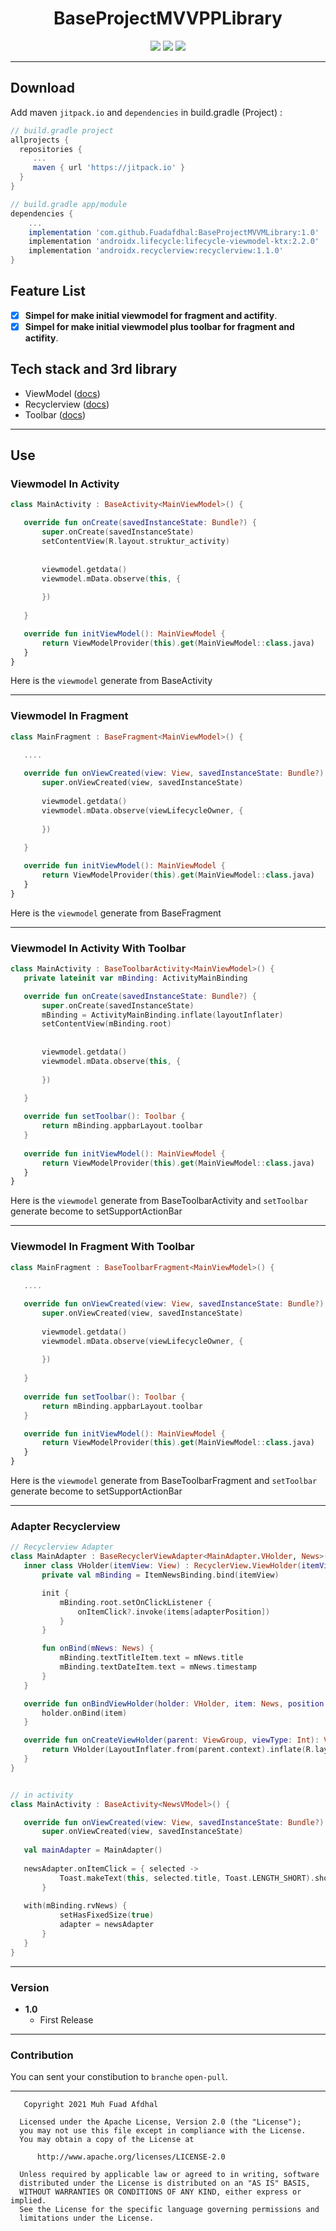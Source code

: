 <h1 align="center">
    BaseProjectMVVPPLibrary
</h1>

<p align="center">
    <a><img src="https://img.shields.io/badge/Version-1.0-brightgreen.svg?style=flat"></a>
    <a><img src="https://img.shields.io/badge/Koltin-Suport-green?logo=kotlin&style=flat"></a>
    <a href="https://github.com/Fuadafdhal"><img src="https://img.shields.io/github/followers/Fuadafdhal?label=follow&style=social"></a>
</p>

 ---
 ## Download
 Add maven `jitpack.io` and `dependencies` in build.gradle (Project) :
 ```gradle
 // build.gradle project
 allprojects {
   repositories {
      ...
      maven { url 'https://jitpack.io' }
   }
 }
 
 // build.gradle app/module
 dependencies {
     ...
     implementation 'com.github.Fuadafdhal:BaseProjectMVVMLibrary:1.0'
     implementation 'androidx.lifecycle:lifecycle-viewmodel-ktx:2.2.0'
     implementation 'androidx.recyclerview:recyclerview:1.1.0'
 }
 ```

 ## Feature List
 - [x] **Simpel for make initial viewmodel for fragment and actifity**.
 - [x] **Simpel for make initial viewmodel plus toolbar for fragment and actifity**.

 ## Tech stack and 3rd library
 - ViewModel ([docs](https://developer.android.com/topic/libraries/architecture/viewmodel))
 - Recyclerview ([docs](https://developer.android.com/jetpack/androidx/releases/recyclerview))
 - Toolbar ([docs](https://developer.android.com/reference/android/widget/Toolbar))

 ---

 ## Use

 ### Viewmodel In Activity
 ```kotlin
 class MainActivity : BaseActivity<MainViewModel>() {

    override fun onCreate(savedInstanceState: Bundle?) {
        super.onCreate(savedInstanceState)
        setContentView(R.layout.struktur_activity)
        
	
        viewmodel.getdata()
        viewmodel.mData.observe(this, {
            
        })
                
    }

    override fun initViewModel(): MainViewModel {
        return ViewModelProvider(this).get(MainViewModel::class.java)
    }
 }

 ```

 Here is the `viewmodel` generate from BaseActivity 


 ---

 ### Viewmodel In Fragment

 ```kotlin
 class MainFragment : BaseFragment<MainViewModel>() {
    
    ....	

    override fun onViewCreated(view: View, savedInstanceState: Bundle?) {
        super.onViewCreated(view, savedInstanceState)
        	
        viewmodel.getdata()
        viewmodel.mData.observe(viewLifecycleOwner, {
            
        })
                
    }

    override fun initViewModel(): MainViewModel {
        return ViewModelProvider(this).get(MainViewModel::class.java)
    }
 }

 ```

 Here is the `viewmodel` generate from BaseFragment 

 ---

 ### Viewmodel In Activity With Toolbar

 ```kotlin
 class MainActivity : BaseToolbarActivity<MainViewModel>() {
    private lateinit var mBinding: ActivityMainBinding

    override fun onCreate(savedInstanceState: Bundle?) {
        super.onCreate(savedInstanceState)
        mBinding = ActivityMainBinding.inflate(layoutInflater)
        setContentView(mBinding.root)
        
	
        viewmodel.getdata()
        viewmodel.mData.observe(this, {
            
        })
                
    }

    override fun setToolbar(): Toolbar {
        return mBinding.appbarLayout.toolbar
    }
    
    override fun initViewModel(): MainViewModel {
        return ViewModelProvider(this).get(MainViewModel::class.java)
    }
 }

 ```

 Here is the `viewmodel` generate from BaseToolbarActivity and `setToolbar` generate become to setSupportActionBar

 ---

 ### Viewmodel In Fragment With Toolbar


 ```kotlin
 class MainFragment : BaseToolbarFragment<MainViewModel>() {
    
    ....	

    override fun onViewCreated(view: View, savedInstanceState: Bundle?) {
        super.onViewCreated(view, savedInstanceState)
        	
        viewmodel.getdata()
        viewmodel.mData.observe(viewLifecycleOwner, {
            
        })
                
    }
    
    override fun setToolbar(): Toolbar {
        return mBinding.appbarLayout.toolbar
    }

    override fun initViewModel(): MainViewModel {
        return ViewModelProvider(this).get(MainViewModel::class.java)
    }
 }

 ```

 Here is the `viewmodel` generate from BaseToolbarFragment and `setToolbar` generate become to setSupportActionBar 
 
---

 ### Adapter Recyclerview
 ```kotlin
 // Recyclerview Adapter
 class MainAdapter : BaseRecyclerViewAdapter<MainAdapter.VHolder, News>() {
    inner class VHolder(itemView: View) : RecyclerView.ViewHolder(itemView) {
        private val mBinding = ItemNewsBinding.bind(itemView)

        init {
            mBinding.root.setOnClickListener {
                onItemClick?.invoke(items[adapterPosition])
            }
        }

        fun onBind(mNews: News) {
            mBinding.textTitleItem.text = mNews.title
            mBinding.textDateItem.text = mNews.timestamp
        }
    }

    override fun onBindViewHolder(holder: VHolder, item: News, position: Int) {
        holder.onBind(item)
    }

    override fun onCreateViewHolder(parent: ViewGroup, viewType: Int): VHolder {
        return VHolder(LayoutInflater.from(parent.context).inflate(R.layout.item_news, parent, false))
    }
 }


 // in activity
 class MainActivity : BaseActivity<NewsVModel>() {
 
    override fun onViewCreated(view: View, savedInstanceState: Bundle?) {
        super.onViewCreated(view, savedInstanceState)
	
	val mainAdapter = MainAdapter()
	
	newsAdapter.onItemClick = { selected ->
            Toast.makeText(this, selected.title, Toast.LENGTH_SHORT).show()
        }
	
	with(mBinding.rvNews) {
            setHasFixedSize(true)
            adapter = newsAdapter
        }
    }
 }

 ```

 ---
 
 ### Version
 - **1.0**
   - First Release

---

 ### Contribution
 You can sent your constibution to `branche` `open-pull`.

 ---

 ```
    Copyright 2021 Muh Fuad Afdhal

   Licensed under the Apache License, Version 2.0 (the "License");
   you may not use this file except in compliance with the License.
   You may obtain a copy of the License at

       http://www.apache.org/licenses/LICENSE-2.0

   Unless required by applicable law or agreed to in writing, software
   distributed under the License is distributed on an "AS IS" BASIS,
   WITHOUT WARRANTIES OR CONDITIONS OF ANY KIND, either express or implied.
   See the License for the specific language governing permissions and
   limitations under the License.
 ```




